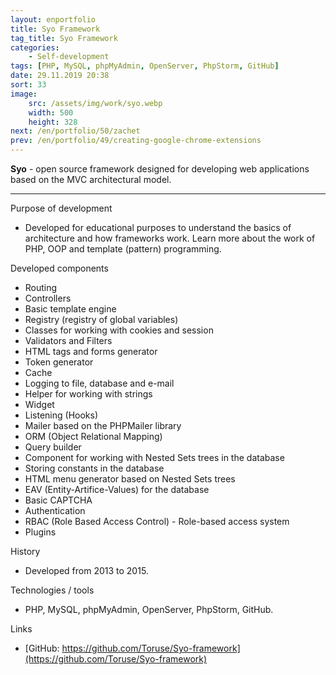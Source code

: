 ```yaml
---
layout: enportfolio
title: Syo Framework
tag_title: Syo Framework
categories:
    - Self-development
tags: [PHP, MySQL, phpMyAdmin, OpenServer, PhpStorm, GitHub]
date: 29.11.2019 20:38
sort: 33
image: 
    src: /assets/img/work/syo.webp 
    width: 500
    height: 328
next: /en/portfolio/50/zachet
prev: /en/portfolio/49/creating-google-chrome-extensions
---
```


**Syo** - open source framework designed for developing web applications based on the MVC architectural model.

---

Purpose of development

* Developed for educational purposes to understand the basics of architecture and how frameworks work. Learn more about 
the work of PHP, OOP and template (pattern) programming.

Developed components

* Routing
* Controllers
* Basic template engine
* Registry (registry of global variables)
* Classes for working with cookies and session
* Validators and Filters
* HTML tags and forms generator
* Token generator
* Cache
* Logging to file, database and e-mail
* Helper for working with strings
* Widget
* Listening (Hooks)
* Mailer based on the PHPMailer library
* ORM (Object Relational Mapping)
* Query builder
* Component for working with Nested Sets trees in the database
* Storing constants in the database
* HTML menu generator based on Nested Sets trees
* EAV (Entity-Artifice-Values) for the database
* Basic CAPTCHA
* Authentication
* RBAC (Role Based Access Control) - Role-based access system
* Plugins

History

* Developed from 2013 to 2015.

Technologies / tools

* PHP, MySQL, phpMyAdmin, OpenServer, PhpStorm, GitHub.

Links

* [GitHub: https://github.com/Toruse/Syo-framework](https://github.com/Toruse/Syo-framework)

